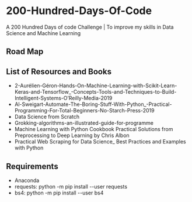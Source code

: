 # 200-Hundred-Days-Of-Code
A 200 Hundred Days of code Challenge | To improve my skills in Data Science and Machine Learning

## Road Map

## List of Resources and Books
* 2-Aurélien-Géron-Hands-On-Machine-Learning-with-Scikit-Learn-Keras-and-Tensorflow_-Concepts-Tools-and-Techniques-to-Build-Intelligent-Systems-O’Reilly-Media-2019
* Al-Sweigart-Automate-The-Boring-Stuff-With-Python_-Practical-Programming-For-Total-Beginners-No-Starch-Press-2019
* Data Science from Scratch 
* Grokking-algorithms-an-illustrated-guide-for-programme
* Machine Learning with Python Cookbook Practical Solutions from Preprocessing to Deep Learning by Chris Albon 
* Practical Web Scraping for Data Science_ Best Practices and Examples with Python 

## Requirements
* Anaconda
* requests: python -m pip install --user requests
* bs4: python -m pip install --user bs4


